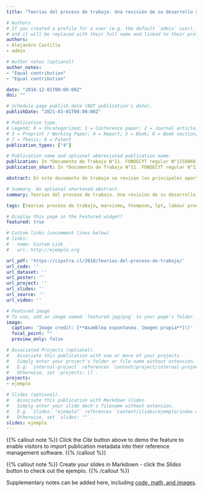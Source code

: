 ```yaml
---
title: "Teorías del proceso de trabajo. Una revisión de su desarrollo y de las nociones de control y resistencia"

# Authors
# If you created a profile for a user (e.g. the default `admin` user), write the username (folder name) here 
# and it will be replaced with their full name and linked to their profile.
authors:
- Alejandro Castillo
- admin

# Author notes (optional)
author_notes:
- "Equal contribution"
- "Equal contribution"

date: "2018-12-01T00:00:00Z"
doi: ""

# Schedule page publish date (NOT publication's date).
publishDate: "2021-03-01T00:00:00Z"

# Publication type.
# Legend: 0 = Uncategorized; 1 = Conference paper; 2 = Journal article;
# 3 = Preprint / Working Paper; 4 = Report; 5 = Book; 6 = Book section;
# 7 = Thesis; 8 = Patent
publication_types: ["4"]

# Publication name and optional abbreviated publication name.
publication: In *Documento de Trabajo N°11. FONDECYT regular N°1150860 y CIPSTRA*
publication_short: In *Documento de Trabajo N°11. FONDECYT regular N°1150860 y CIPSTRA*

abstract: En este documento de trabajo se revisan los principales aportes de la teoría neomarxista y/o materialista del proceso de trabajo (“Labor Process Theory”) desarrollada en el mundo anglosajón desde los años setenta hasta la fecha. La importancia de esta teoría, que ha pasado por muchas críticas y transformaciones, reside en las reflexiones en torno a las relaciones que se despliegan en los lugares de trabajo; en particular, sobre los diversos regímenes laborales, mecanismos de control y prácticas de resistencia que se han desarrollado a propósito de las transformaciones en la organización capitalista de la producción y el trabajo. 

# Summary. An optional shortened abstract.
summary: Teorías del proceso de trabajo. Una revisión de su desarrollo y de las nociones de control y resistencia.

tags: [teorias proceso de trabajo, marxismo, thompson, lpt, labour process theory]

# Display this page in the Featured widget?
featured: true

# Custom links (uncomment lines below)
# links:
# - name: Custom Link
#   url: http://ejemplo.org

url_pdf: 'https://cipstra.cl/2018/teorias-del-proceso-de-trabajo/'
url_code: ''
url_dataset: ''
url_poster: ''
url_project: ''
url_slides: ''
url_source: ''
url_video: ''

# Featured image
# To use, add an image named `featured.jpg/png` to your page's folder. 
image:
  caption: 'Image credit: [**Asamblea espontanea. Imagen propia**]()'
  focal_point: ""
  preview_only: false

# Associated Projects (optional).
#   Associate this publication with one or more of your projects.
#   Simply enter your project's folder or file name without extension.
#   E.g. `internal-project` references `content/project/internal-project/index.md`.
#   Otherwise, set `projects: []`.
projects:
- ejemplo

# Slides (optional).
#   Associate this publication with Markdown slides.
#   Simply enter your slide deck's filename without extension.
#   E.g. `slides: "ejemplo"` references `content/slides/ejemplo/index.md`.
#   Otherwise, set `slides: ""`.
slides: ejemplo
---
```


{{% callout note %}}
Click the *Cite* button above to demo the feature to enable visitors to import publication metadata into their reference management software.
{{% /callout %}}

{{% callout note %}}
Create your slides in Markdown - click the *Slides* button to check out the ejemplo.
{{% /callout %}}

Supplementary notes can be added here, including [code, math, and images](https://wowchemy.com/docs/writing-markdown-latex/).
